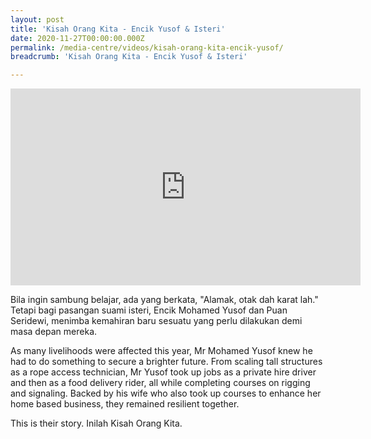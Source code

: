 ```yaml
---
layout: post
title: 'Kisah Orang Kita - Encik Yusof & Isteri'
date: 2020-11-27T00:00:00.000Z
permalink: /media-centre/videos/kisah-orang-kita-encik-yusof/
breadcrumb: 'Kisah Orang Kita - Encik Yusof & Isteri'

---
```



<div class="bp-youtube">
<iframe width="560" height="315" src="https://www.youtube.com/embed/ehE5PMu29rE" frameborder="0" allow="accelerometer; autoplay; clipboard-write; encrypted-media; gyroscope; picture-in-picture" allowfullscreen></iframe>

</div>

Bila ingin sambung belajar, ada yang berkata, "Alamak, otak dah karat lah." 
Tetapi bagi pasangan suami isteri, Encik Mohamed Yusof dan Puan Seridewi, menimba kemahiran baru sesuatu yang perlu dilakukan demi masa depan mereka.

As many livelihoods were affected this year, Mr Mohamed Yusof knew he had to do something to secure a brighter future. From scaling tall structures as a rope access technician, Mr Yusof took up jobs as a private hire driver and then as a food delivery rider, all while completing courses on rigging and signaling. Backed by his wife who also took up courses to enhance her home based business, they remained resilient together.

This is their story.
Inilah Kisah Orang Kita.

